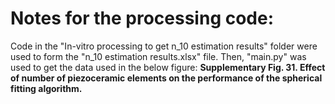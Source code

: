 # Notes for the processing code:

Code in the "In-vitro processing to get n_10 estimation results" folder were used
to form the "n_10 estimation results.xlsx" file. Then, "main.py" was used to get
the data used in the below figure:
**Supplementary Fig. 31. Effect of number of piezoceramic elements on the performance of the spherical fitting algorithm.**
